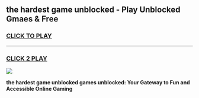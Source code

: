 
## the hardest game unblocked - Play Unblocked Gmaes & Free
<h3>
<a href="https://news.freeplayer.one?title=the_hardest_game_unblocked&ref=23F">CLICK TO PLAY</a></h3>
<hr>

<h3>
<a href="https://news.freeplayer.one?title=the_hardest_game_unblocked&ref=23F">CLICK 2 PLAY</a>
  
</h3>

<a href="https://news.freeplayer.one?title=the_hardest_game_unblocked&ref=23F/"><img src="https://clearcache.store/games.png"></a>


**the hardest game unblocked games unblocked: Your Gateway to Fun and Accessible Online Gaming**
